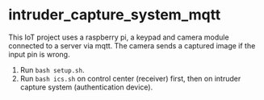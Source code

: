# intruder_capture_system_mqtt
This IoT project uses a raspberry pi, a keypad and camera module connected to a server via mqtt. The camera sends a captured image if the input pin is wrong.

1) Run `bash setup.sh`.
2) Run `bash ics.sh` on control center (receiver) first, then on intruder capture system (authentication device).
